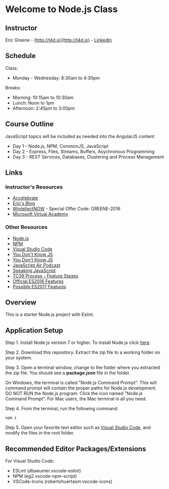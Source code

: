 # Welcome to Node.js Class

## Instructor

Eric Greene - [http://t4d.io](http://t4d.io) - [LinkedIn](https://www.linkedin.com/in/ericwgreene)

## Schedule

Class:

- Monday - Wednesday: 8:30am to 4:30pm

Breaks:

- Morning: 10:15am to 10:30am
- Lunch: Noon to 1pm
- Afternoon: 2:45pm to 3:00pm

## Course Outline

JavaScript topics will be included as needed into the AngularJS content

- Day 1 - Node.js, NPM, CommonJS, JavaScript
- Day 2 - Express, Files, Streams, Buffers, Asychronous Programming
- Day 3 - REST Services, Databases, Clustering and Process Management

## Links

### Instructor's Resources

- [Accelebrate](http://www.accelebrate.com/)
- [Eric's Blog](http://t4d.io/)
- [WintellectNOW](https://www.wintellectnow.com/Home/Instructor?instructorId=EricGreene) - Special Offer Code: GREENE-2016
- [Microsoft Virtual Academy](https://mva.microsoft.com/search/SearchResults.aspx#!q=Eric%20Greene&lang=1033)

### Other Resources

- [Node.js](https://nodejs.org/)
- [NPM](https://www.npmjs.com/)
- [Visual Studio Code](https://code.visualstudio.com/)
- [You Don't Know JS](https://github.com/getify/You-Dont-Know-JS)
- [You Don't Know JS](https://github.com/getify/You-Dont-Know-JS)
- [JavaScript Air Podcast](http://javascriptair.podbean.com/)
- [Speaking JavaScript](http://speakingjs.com/es5/)
- [TC39 Process - Feature Stages](http://www.2ality.com/2015/11/tc39-process.html)
- [Official ES2016 Features](http://www.2ality.com/2016/01/ecmascript-2016.html)
- [Possible ES2017 Features](http://www.2ality.com/2016/02/ecmascript-2017.html)

## Overview

This is a starter Node.js project with Eslint.

## Application Setup

Step 1. Install Node.js version 7 or higher. To install Node.js click [here](https://nodejs.org).

Step 2. Download this repository. Extract the zip file to a working folder on your system.

Step 3. Open a terminal window, change to the folder where you extracted the zip file. You should see a **package.json** file in the folder.

On Windows, the terminal is called "Node.js Command Prompt". This will command prompt will contain the proper paths for Node.js development. DO NOT RUN the Node.js program. Click the icon named "Node.js Command Prompt". For Mac users, the Mac terminal is all you need.

Step 4. From the terminal, run the following command:

```bash
npm i
```

Step 5. Open your favorite text editor such as [Visual Studio Code](https://code.visualstudio.com), and modify the files in the root folder.

## Recommended Editor Packages/Extensions

For Visual Studio Code:

- ESLint (dbaeumer.vscode-eslint)
- NPM (eg2.vscode-npm-script)
- VSCode-Icons (robertohuertasm.vscode-icons)
